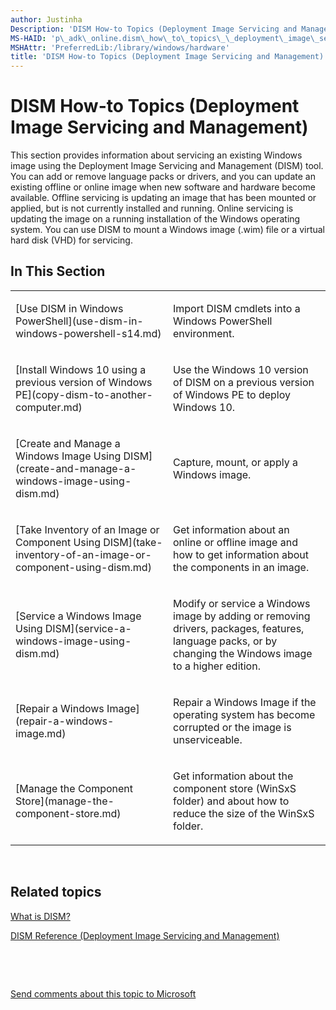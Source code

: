 ```yaml
---
author: Justinha
Description: 'DISM How-to Topics (Deployment Image Servicing and Management)'
MS-HAID: 'p\_adk\_online.dism\_how\_to\_topics\_\_deployment\_image\_servicing\_and\_management\_'
MSHAttr: 'PreferredLib:/library/windows/hardware'
title: 'DISM How-to Topics (Deployment Image Servicing and Management)'
---
```


# DISM How-to Topics (Deployment Image Servicing and Management)


This section provides information about servicing an existing Windows image using the Deployment Image Servicing and Management (DISM) tool. You can add or remove language packs or drivers, and you can update an existing offline or online image when new software and hardware become available. Offline servicing is updating an image that has been mounted or applied, but is not currently installed and running. Online servicing is updating the image on a running installation of the Windows operating system. You can use DISM to mount a Windows image (.wim) file or a virtual hard disk (VHD) for servicing.

## <span id="In_This_Section"></span><span id="in_this_section"></span><span id="IN_THIS_SECTION"></span>In This Section


<table>
<colgroup>
<col width="50%" />
<col width="50%" />
</colgroup>
<tbody>
<tr class="odd">
<td align="left"><p>[Use DISM in Windows PowerShell](use-dism-in-windows-powershell-s14.md)</p></td>
<td align="left"><p>Import DISM cmdlets into a Windows PowerShell environment.</p></td>
</tr>
<tr class="even">
<td align="left"><p>[Install Windows 10 using a previous version of Windows PE](copy-dism-to-another-computer.md)</p></td>
<td align="left"><p>Use the Windows 10 version of DISM on a previous version of Windows PE to deploy Windows 10.</p></td>
</tr>
<tr class="odd">
<td align="left"><p>[Create and Manage a Windows Image Using DISM](create-and-manage-a-windows-image-using-dism.md)</p></td>
<td align="left"><p>Capture, mount, or apply a Windows image.</p></td>
</tr>
<tr class="even">
<td align="left"><p>[Take Inventory of an Image or Component Using DISM](take-inventory-of-an-image-or-component-using-dism.md)</p></td>
<td align="left"><p>Get information about an online or offline image and how to get information about the components in an image.</p></td>
</tr>
<tr class="odd">
<td align="left"><p>[Service a Windows Image Using DISM](service-a-windows-image-using-dism.md)</p></td>
<td align="left"><p>Modify or service a Windows image by adding or removing drivers, packages, features, language packs, or by changing the Windows image to a higher edition.</p></td>
</tr>
<tr class="even">
<td align="left"><p>[Repair a Windows Image](repair-a-windows-image.md)</p></td>
<td align="left"><p>Repair a Windows Image if the operating system has become corrupted or the image is unserviceable.</p></td>
</tr>
<tr class="odd">
<td align="left"><p>[Manage the Component Store](manage-the-component-store.md)</p></td>
<td align="left"><p>Get information about the component store (WinSxS folder) and about how to reduce the size of the WinSxS folder.</p></td>
</tr>
</tbody>
</table>

 

## <span id="related_topics"></span>Related topics


[What is DISM?](what-is-dism.md)

[DISM Reference (Deployment Image Servicing and Management)](dism-reference--deployment-image-servicing-and-management.md)

 

 

[Send comments about this topic to Microsoft](mailto:wsddocfb@microsoft.com?subject=Documentation%20feedback%20%5Bp_adk_online\p_adk_online%5D:%20DISM%20How-to%20Topics%20%28Deployment%20Image%20Servicing%20and%20Management%29%20%20RELEASE:%20%284/11/2016%29&body=%0A%0APRIVACY%20STATEMENT%0A%0AWe%20use%20your%20feedback%20to%20improve%20the%20documentation.%20We%20don't%20use%20your%20email%20address%20for%20any%20other%20purpose,%20and%20we'll%20remove%20your%20email%20address%20from%20our%20system%20after%20the%20issue%20that%20you're%20reporting%20is%20fixed.%20While%20we're%20working%20to%20fix%20this%20issue,%20we%20might%20send%20you%20an%20email%20message%20to%20ask%20for%20more%20info.%20Later,%20we%20might%20also%20send%20you%20an%20email%20message%20to%20let%20you%20know%20that%20we've%20addressed%20your%20feedback.%0A%0AFor%20more%20info%20about%20Microsoft's%20privacy%20policy,%20see%20http://privacy.microsoft.com/default.aspx. "Send comments about this topic to Microsoft")




